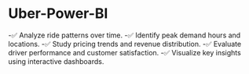 # Uber-Power-BI


-✅ Analyze ride patterns over time. -✅ Identify peak demand hours and locations.  -✅ Study pricing trends and revenue distribution. -✅ Evaluate driver performance and customer satisfaction. -✅ Visualize key insights using interactive dashboards.
